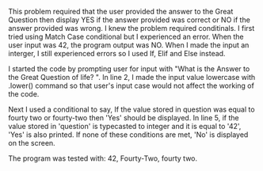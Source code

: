 This problem required that the user provided the answer to the Great Question then display YES if the answer provided was correct or NO if the answer provided was wrong.
I knew the problem required conditinals. I first tried using Match Case conditional but I experienced an error. When the user input was 42, the program output was NO. When I made the input an interger, I still experienced errors so I used If, Elif and Else instead.

I started the code by prompting user for input with "What is the Answer to the Great Question of life? ". In line 2, I made the input value lowercase with .lower() command so that user's input case would not affect the working of the code.

Next I used a conditional to say, If the value stored in question was equal to fourty two or fourty-two then 'Yes' should be displayed. In line 5, if the value stored in 'question' is typecasted to integer and it is equal to '42', 'Yes' is also printed. If none of these conditions are met, 'No' is displayed on the screen.

The program was tested with: 42, Fourty-Two, fourty two.